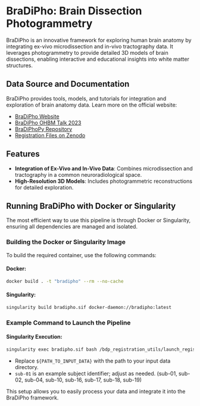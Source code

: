 # BraDiPho: Brain Dissection Photogrammetry

BraDiPho is an innovative framework for exploring human brain anatomy by integrating ex-vivo microdissection and in-vivo tractography data. It leverages photogrammetry to provide detailed 3D models of brain dissections, enabling interactive and educational insights into white matter structures.

## Data Source and Documentation

BraDiPho provides tools, models, and tutorials for integration and exploration of brain anatomy data. Learn more on the official website:

- [BraDiPho Website](https://bradipho.eu/)
- [BraDiPho OHBM Talk 2023](https://www.youtube.com/watch?v=CAg3BkaPPwY)
- [BraDiPhoPy Repository](https://github.com/minilabus/bradiphopy)
- [Registration Files on Zenodo](https://zenodo.org/records/11192915)

## Features

- **Integration of Ex-Vivo and In-Vivo Data**: Combines microdissection and tractography in a common neuroradiological space.
- **High-Resolution 3D Models**: Includes photogrammetric reconstructions for detailed exploration.

## Running BraDiPho with Docker or Singularity

The most efficient way to use this pipeline is through Docker or Singularity, ensuring all dependencies are managed and isolated.

### Building the Docker or Singularity Image

To build the required container, use the following commands:

#### **Docker:**
```bash
docker build . -t "bradipho" --rm --no-cache
```

#### **Singularity:**
```bash
singularity build bradipho.sif docker-daemon://bradipho:latest
```

### Example Command to Launch the Pipeline

#### **Singularity Execution:**
```bash
singularity exec bradipho.sif bash /bdp_registration_utils/launch_registration.sh ${PATH_TO_INPUT_DATA}/ sub-01 ${PATH_TO_OUTPUT_DATA}
```

- Replace `${PATH_TO_INPUT_DATA}` with the path to your input data directory.
- `sub-01` is an example subject identifier; adjust as needed.
    (sub-01, sub-02, sub-04, sub-10, sub-16, sub-17, sub-18, sub-19)

This setup allows you to easily process your data and integrate it into the BraDiPho framework.